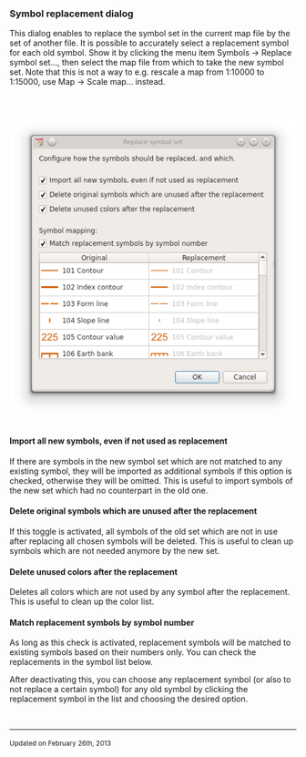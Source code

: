 <!DOCTYPE html PUBLIC "-//W3C//DTD html 4.01 Transitional//EN">
<html>
<head>
<title>OpenOrienteering Mapper Help - Symbol replacement dialog</title>
<link rel="stylesheet" href="oomap.css" type="text/css" title="OOMapper stylesheet">
<meta name="author" content="Peter Hoban, Thomas Schoeps">
<meta name="description" content="Open Orienteering Mapper help">
<meta name="keywords" content="Help, Orienteering, mapping">
</head>
<body>


<h3>Symbol replacement dialog</h3>

<p>This dialog enables to replace the symbol set in the current map file by the set of another file. It is possible to accurately select a replacement symbol for each old symbol. Show it by clicking the menu item Symbols -&gt; Replace symbol set..., then select the map file from which to take the new symbol set. Note that this is not a way to e.g. rescale a map from 1:10000 to 1:15000, use Map -> Scale map... instead.</p>

<br/><br/><img src="images/symbol_replace_dialog.png" border="0" /><br/><br/>

<h4>Import all new symbols, even if not used as replacement</h4>
<p>If there are symbols in the new symbol set which are not matched to any existing symbol, they will be imported as additional symbols if this option is checked, otherwise they will be omitted. This is useful to import symbols of the new set which had no counterpart in the old one.</p>

<h4>Delete original symbols which are unused after the replacement</h4>
<p>If this toggle is activated, all symbols of the old set which are not in use after replacing all chosen symbols will be deleted. This is useful to clean up symbols which are not needed anymore by the new set.</p>

<h4>Delete unused colors after the replacement</h4>
<p>Deletes all colors which are not used by any symbol after the replacement. This is useful to clean up the color list.</p>

<h4>Match replacement symbols by symbol number</h4>
<p>As long as this check is activated, replacement symbols will be matched to existing symbols based on their numbers only. You can check the replacements in the symbol list below.</p>
<p>After deactivating this, you can choose any replacement symbol (or also to not replace a certain symbol) for any old symbol by clicking the replacement symbol in the list and choosing the desired option.</p>

<p>&nbsp;</p>
<hr/>
<p><small>Updated on February 26th, 2013</small></p>
</body>
</html>
